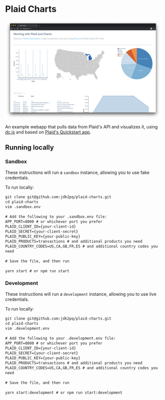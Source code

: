 # Plaid Charts

![Plaid Charts](charts.png)

An example webapp that pulls data from Plaid's API and visualizes it, using [dc.js](https://dc-js.github.io/dc.js/) and based on [Plaid's Quickstart app](https://github.com/plaid/quickstart/tree/master/node).

## Running locally

### Sandbox
These instructions will run a `sandbox` instance, allowing you to use fake credentials. 

To run locally:

    git clone git@github.com:jdk2pq/plaid-charts.git
    cd plaid-charts
    vim .sandbox.env
    
    # Add the following to your .sandbox.env file:
    APP_PORT=8000 # or whichever port you prefer
    PLAID_CLIENT_ID={your-client-id}
    PLAID_SECRET={your-client-secret}
    PLAID_PUBLIC_KEY={your-public-key}
    PLAID_PRODUCTS=transactions # and additional products you need
    PLAID_COUNTRY_CODES=US,CA,GB,FR,ES # and additional country codes you need
 
    # Save the file, and then run
    
    yarn start # or npm run start
     
### Development
These instructions will run a `development` instance, allowing you to use live credentials. 

To run locally:

    git clone git@github.com:jdk2pq/plaid-charts.git
    cd plaid-charts
    vim .development.env
    
    # Add the following to your .development.env file:
    APP_PORT=8000 # or whichever port you prefer
    PLAID_CLIENT_ID={your-client-id}
    PLAID_SECRET={your-client-secret}
    PLAID_PUBLIC_KEY={your-public-key}
    PLAID_PRODUCTS=transactions # and additional products you need
    PLAID_COUNTRY_CODES=US,CA,GB,FR,ES # and additional country codes you need
 
    # Save the file, and then run
    
    yarn start:development # or npm run start:development
